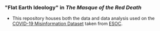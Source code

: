 ### "Flat Earth Ideology" in *The Masque of the Red Death*

- This repository houses both the data and data analysis used on the [COVID-19 Misinformation Dataset](https://drive.google.com/file/d/1i-86e4Yz9xB8q2gWN_xBb9FxB4xRfm-V/view) taken from [ESOC](https://esoc.princeton.edu/publications/esoc-covid-19-misinformation-dataset).
